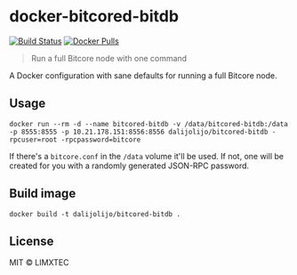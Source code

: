 
# docker-bitcored-bitdb

[![Build Status](https://travis-ci.org/dalijolijo/docker-bitcored-bitdb.svg?branch=master)](https://travis-ci.org/dalijolijo/docker-bitcored-bitdb)
[![Docker Pulls](https://img.shields.io/docker/pulls/dalijolijo/bitcored-bitdb.svg)](https://hub.docker.com/r/dalijolijo/bitcored-bitdb)

> Run a full Bitcore node with one command

A Docker configuration with sane defaults for running a full
Bitcore node.

## Usage

```
docker run --rm -d --name bitcored-bitdb -v /data/bitcored-bitdb:/data -p 8555:8555 -p 10.21.178.151:8556:8556 dalijolijo/bitcored-bitdb -rpcuser=root -rpcpassword=bitcore
```

If there's a `bitcore.conf` in the `/data` volume it'll be used. If not, one will be created for you with a randomly generated JSON-RPC password.

## Build image

```
docker build -t dalijolijo/bitcored-bitdb .
```

## License

MIT © LIMXTEC

